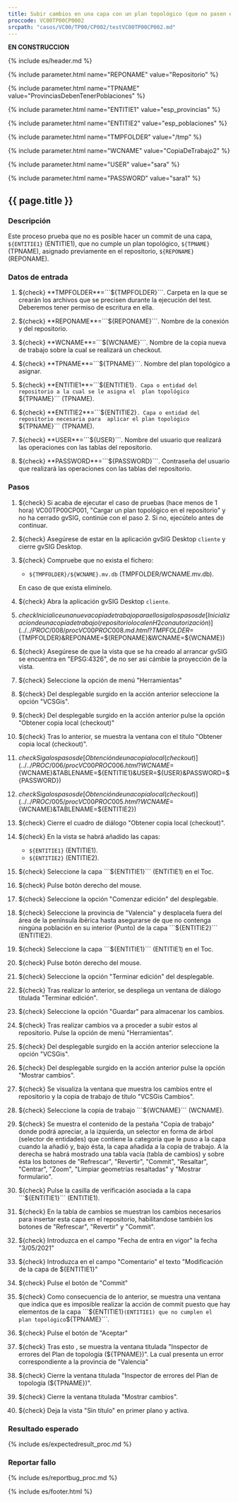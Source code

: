 ```yaml
---
title: Subir cambios en una capa con un plan topológico (que no pasen el plan)
proccode: VC00TP00CP0002
srcpath: "casos/VC00/TP00/CP002/testVC00TP00CP002.md"
---
```


**EN CONSTRUCCION**

{% include es/header.md %}

{% include parameter.html name="REPONAME" value="Repositorio" %}

{% include parameter.html name="TPNAME" value="ProvinciasDebenTenerPoblaciones" %}

{% include parameter.html name="ENTITIE1" value="esp_provincias" %}

{% include parameter.html name="ENTITIE2" value="esp_poblaciones" %}

{% include parameter.html name="TMPFOLDER" value="/tmp" %}

{% include parameter.html name="WCNAME" value="CopiaDeTrabajo2" %}

{% include parameter.html name="USER" value="sara" %}

{% include parameter.html name="PASSWORD" value="sara1" %}


## {{ page.title }}

### Descripción

Este proceso prueba que no es posible hacer un commit de una capa, ```${ENTITIE1}``` (ENTITIE1), que no cumple un plan 
topológico, ```${TPNAME}``` (TPNAME), asignado previamente en el repositorio, ```${REPONAME}``` (REPONAME).

### Datos de entrada

1. ${check} **TMPFOLDER**=```${TMPFOLDER}```. Carpeta en la que se crearán los archivos que se precisen 
   durante la ejecución del test. Deberemos tener permiso de escritura en ella. 
   
2. ${check} **REPONAME**=```${REPONAME}```. Nombre de la conexión y del repositorio.

3. ${check} **WCNAME**=```${WCNAME}```. Nombre de la copia nueva de trabajo sobre la cual se realizará un checkout.

4. ${check} **TPNAME**=```${TPNAME}```. Nombre del plan topológico a asignar.

5. ${check} **ENTITIE1**=```${ENTITIE1}```. Capa o entidad del repositorio a la cual se le asigna el 
   plan topológico ```${TPNAME}``` (TPNAME).

6. ${check} **ENTITIE2**=```${ENTITIE2}```. Capa o entidad del repositorio necesaria para 
    aplicar el plan topológico ```${TPNAME}``` (TPNAME).

7. ${check} **USER**=```${USER}```. Nombre del usuario que realizará las operaciones con las tablas del repositorio.

8. ${check} **PASSWORD**=```${PASSWORD}```. Contraseña del usuario que realizará las operaciones con las 
   tablas del repositorio.


### Pasos

1. ${check} Si acaba de ejecutar el caso de pruebas (hace menos de 1 hora) VC00TP00CP001,
    "Cargar un plan topológico en el repositorio"
    y no ha cerrado gvSIG, continúe con el paso 2. Si no, ejecútelo antes de continuar.

2. ${check} Asegúrese de estar en la aplicación gvSIG Desktop ```cliente``` y cierre gvSIG Desktop.

3. ${check} Compruebe que no exista el fichero:
   * ```${TMPFOLDER}/${WCNAME}.mv.db``` (TMPFOLDER/WCNAME.mv.db). 
   
   En caso de que exista elimínelo.

4. ${check} Abra la aplicación gvSIG Desktop ```cliente```.

5. ${check} Inicialice una nueva copia de trabajo para ello siga los pasos de 
   [Inicializacion de una copia de trabajo (repositorio local en H2 con autorización)](../../PROC/008/procVC00PROC008.md.html?TMPFOLDER=${TMPFOLDER}&REPONAME=${REPONAME}&WCNAME=${WCNAME})

6. ${check} Asegúrese de que la vista que se ha creado al arrancar gvSIG se encuentra en "EPSG:4326",
   de no ser asi cámbie la proyección de la vista.

7. ${check} Seleccione la opción de menú "Herramientas"

8. ${check} Del desplegable surgido en la acción anterior seleccione la opción "VCSGis".

9. ${check} Del desplegable surgido en la acción anterior pulse la opción "Obtener copia local (checkout)" 

10. ${check} Tras lo anterior, se muestra la ventana con el título "Obtener copia local (checkout)".

11. ${check} Siga los pasos de [Obtención de una copia local (checkout)](../../PROC/006/procVC00PROC006.html?WCNAME=${WCNAME}&TABLENAME=${ENTITIE1}&USER=${USER}&PASSWORD=${PASSWORD})

12. ${check} Siga los pasos de [Obtención de una copia local (checkout)](../../PROC/005/procVC00PROC005.html?WCNAME=${WCNAME}&TABLENAME=${ENTITIE2})

13. ${check} Cierre el cuadro de diálogo "Obtener copia local (checkout)".

14. ${check} En la vista se habrá añadido las capas: 
    * ```${ENTITIE1}``` (ENTITIE1).
    * ```${ENTITIE2}``` (ENTITIE2).

15. ${check} Seleccione la capa ```${ENTITIE1}``` (ENTITIE1) en el Toc.

16. ${check} Pulse botón derecho del mouse.

17. ${check} Seleccione la opción "Comenzar edición" del desplegable.

18. ${check} Seleccione la provincia de "Valencia" y desplacela fuera del área de la península ibérica hasta
    asegurarse de que no contenga ningúna población en su interior (Punto) de la capa ```${ENTITIE2}``` (ENTITIE2).

19. ${check} Seleccione la capa ```${ENTITIE1}``` (ENTITIE1) en el Toc.

20. ${check} Pulse botón derecho del mouse.

21. ${check} Seleccione la opción "Terminar edición" del desplegable.

22. ${check} Tras realizar lo anterior, se despliega un ventana de diálogo titulada "Terminar edición".

23. ${check} Seleccione la opción "Guardar" para almacenar los cambios.

24. ${check} Tras realizar cambios va a proceder a subir estos al repositorio. Pulse la opción de menú "Herramientas".

25. ${check} Del desplegable surgido en la acción anterior seleccione la opción "VCSGis".

26. ${check} Del desplegable surgido en la acción anterior pulse la opción "Mostrar cambios".

27. ${check} Se visualiza la ventana que muestra los cambios entre el repositorio y la copia de trabajo
   de título  "VCSGis Cambios".

28. ${check} Seleccione la copia de trabajo ```${WCNAME}``` (WCNAME).

29. ${check} Se muestra el contenido de la pestaña "Copia de trabajo" donde podrá apreciar,
    a la izquierda, un selector en forma de árbol (selector de entidades) que contiene la categoría que le 
    puso a la capa cuando la añadió y, bajo ésta, la capa añadida a la copia de trabajo.
    A la derecha se habrá mostrado una tabla vacía (tabla de cambios) y sobre ésta los botones de "Refrescar",
    "Revertir", "Commit", "Resaltar", "Centrar", "Zoom", "Limpiar geometrías resaltadas" y "Mostrar formulario".

30. ${check} Pulse la casilla de verificación asociada a la capa ```${ENTITIE1}``` (ENTITIE1).

31. ${check} En la tabla de cambios se muestran los cambios necesarios para insertar esta capa en el repositorio, 
    habilitandose también los botones de "Refrescar", "Revertir" y "Commit".

32. ${check} Introduzca en el campo "Fecha de entra en vigor" la fecha "3/05/2021"

33. ${check} Introduzca en el campo "Comentario" el texto "Modificación de la capa de ${ENTITIE1}"

34. ${check} Pulse el botón de "Commit"

35. ${check} Como consecuencia de lo anterior, se muestra una ventana que indica que es imposible realizar la 
    acción de commit puesto que hay elementos  de la capa ```${ENTITIE1}``` (ENTITIE1) que no cumplen el 
    plan topológico ```${TPNAME}```.
    
36. ${check} Pulse el botón de "Aceptar"

37. ${check} Tras esto , se muestra la ventana titulada "Inspector de errores del Plan de topología (${TPNAME})". 
    La cual presenta un error correspondiente a la provincia de "Valencia"
    
38. ${check} Cierre la ventana titulada "Inspector de errores del Plan de topología (${TPNAME})".

39. ${check} Cierre la ventana titulada "Mostrar cambios".

40. ${check} Deja la vista "Sin título" en primer plano y activa.
    
### Resultado esperado

{% include es/expectedresult_proc.md %}

### Reportar fallo

{% include es/reportbug_proc.md %}

{% include es/footer.html %}